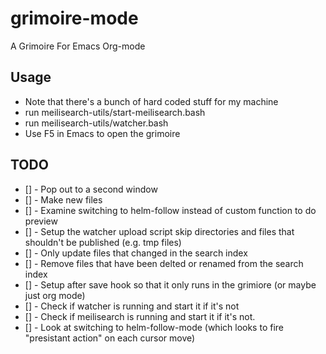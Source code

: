# grimoire-mode 

A Grimoire For Emacs Org-mode

## Usage

- Note that there's a bunch of hard coded stuff for my machine
- run meilisearch-utils/start-meilisearch.bash
- run meilisearch-utils/watcher.bash
- Use F5 in Emacs to open the grimoire


## TODO

- [] - Pop out to a second window
- [] - Make new files 
- [] - Examine switching to helm-follow instead of custom function to do preview
- [] - Setup the watcher upload script skip directories and files that shouldn't be published (e.g. tmp files)
- [] - Only update files that changed in the search index
- [] - Remove files that have been delted or renamed from the search index
- [] - Setup after save hook so that it only runs in the grimiore (or maybe just org mode)
- [] - Check if watcher is running and start it if it's not
- [] - Check if meilisearch is running and start it if it's not. 
- [] - Look at switching to helm-follow-mode (which looks to fire "presistant action" on each cursor move)
